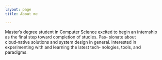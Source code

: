```yaml
---
layout: page
title: About me

---
```

Master’s degree student in Computer Science excited to begin an internship as the final step toward completion of studies. Pas‑
sionate about cloud‑native solutions and system design in general. Interested in experimenting with and learning the latest tech‑
nologies, tools, and paradigms.

